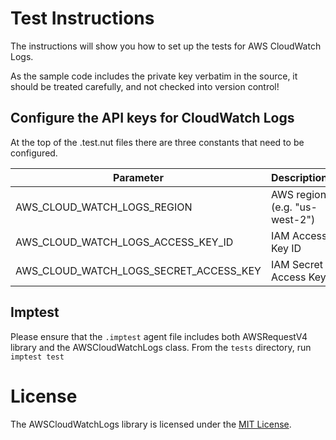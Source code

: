 # Test Instructions

The instructions will show you how to set up the tests for AWS CloudWatch Logs.

As the sample code includes the private key verbatim in the source, it should be treated carefully, and not checked into version control!

## Configure the API keys for CloudWatch Logs

At the top of the .test.nut files there are three constants that need to be configured.

Parameter                    | Description
---------------------------- | -----------
AWS_CLOUD_WATCH_LOGS_REGION            | AWS region (e.g. "us-west-2")
AWS_CLOUD_WATCH_LOGS_ACCESS_KEY_ID     | IAM Access Key ID
AWS_CLOUD_WATCH_LOGS_SECRET_ACCESS_KEY | IAM Secret Access Key

## Imptest
Please ensure that the `.imptest` agent file includes both AWSRequestV4 library and the AWSCloudWatchLogs class.
From the `tests` directory, run `imptest test`

# License

The AWSCloudWatchLogs library is licensed under the [MIT License](../LICENSE).
